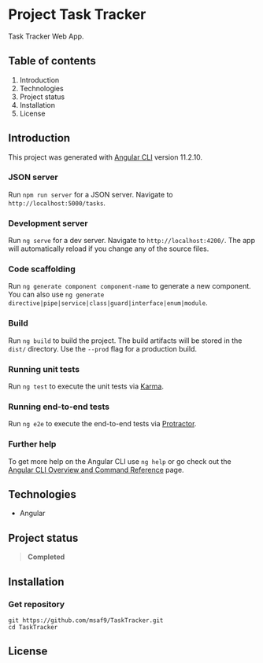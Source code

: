 # Project Task Tracker
Task Tracker Web App.

## Table of contents
1. Introduction
2. Technologies
3. Project status
4. Installation
5. License

## Introduction
This project was generated with [Angular CLI](https://github.com/angular/angular-cli) version 11.2.10.

### JSON server
Run `npm run server` for a JSON server. Navigate to `http://localhost:5000/tasks`.

### Development server
Run `ng serve` for a dev server. Navigate to `http://localhost:4200/`. The app will automatically reload if you change any of the source files.

### Code scaffolding
Run `ng generate component component-name` to generate a new component. You can also use `ng generate directive|pipe|service|class|guard|interface|enum|module`.

### Build
Run `ng build` to build the project. The build artifacts will be stored in the `dist/` directory. Use the `--prod` flag for a production build.

### Running unit tests
Run `ng test` to execute the unit tests via [Karma](https://karma-runner.github.io).

### Running end-to-end tests
Run `ng e2e` to execute the end-to-end tests via [Protractor](http://www.protractortest.org/).

### Further help
To get more help on the Angular CLI use `ng help` or go check out the [Angular CLI Overview and Command Reference](https://angular.io/cli) page.

## Technologies
- Angular

## Project status
> **Completed**

## Installation
### Get repository
```git
git https://github.com/msaf9/TaskTracker.git
cd TaskTracker
```

## License
